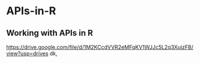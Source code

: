 # APIs-in-R
## Working with APIs in R


https://drive.google.com/file/d/1M2KCcdVVR2eMFqKV1WJJc5L2q3XujzFB/view?usp=drives dk, 

